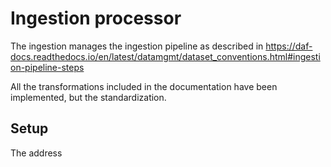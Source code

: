 # Ingestion processor

The ingestion manages the ingestion pipeline as described in
https://daf-docs.readthedocs.io/en/latest/datamgmt/dataset_conventions.html#ingestion-pipeline-steps

All the transformations included in the documentation have been implemented, but the standardization.

## Setup

The address

